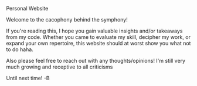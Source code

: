 Personal Website

Welcome to the cacophony behind the symphony!

If you're reading this, I hope you gain valuable insights and/or takeaways from my code. Whether you came to evaluate my skill, decipher my work, or expand your own repertoire, this website should at worst show you what not to do haha.

Also please feel free to reach out with any thoughts/opinions! I'm still very much growing and receptive to all criticisms

Until next time! -B
